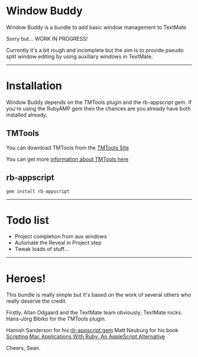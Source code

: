 Window Buddy
============

Window Buddy is a bundle to add basic window management to TextMate

Sorry but... WORK IN PROGRESS!

Currently it's a bit rough and incomplete but the aim is to provide pseudo split window editing by using auxiliary windows in TextMate.

---

Installation
============

Window Buddy depends on the TMTools plugin and the rb-appscript gem.
If you're using the RubyAMP gem then the chances are you already have both installed already.

TMTools
-------

You can download TMTools from the [TMTools Site](http://email.eva.mpg.de/~bibiko/downloads/textmate/TMTools.tmplugin.zip)

You can get more [information about TMTools here](http://email.eva.mpg.de/~bibiko/downloads/textmate/tmtoolshelp.html)

rb-appscript
------------
    gem install rb-appscript
    
---

Todo list
=========
*   Project completion from aux windows
*   Automate the Reveal in Project step
*   Tweak loads of stuff...

---

Heroes!
=======

This bundle is really simple but it's based on the work of several others who really deserve the credit.

Firstly, Allan Odgaard and the TextMate team obviously; TextMate rocks.
Hans-Jörg Bibiko for the TMTools plugin.

Hamish Sanderson for his [rb-appscript gem](http://appscript.sourceforge.net/rb-appscript/index.html)
Matt Neuburg for his book [Scripting Mac Applications With Ruby: An AppleScript Alternative](http://www.apeth.com/rbappscript/00intro.html)




Cheers,
Sean.